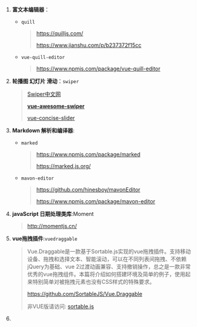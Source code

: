 1. **富文本编辑器**：

   * `quill`

     > https://quilljs.com/
     >
     > https://www.jianshu.com/p/b237372f15cc

   * `vue-quill-editor`

     > https://www.npmjs.com/package/vue-quill-editor

2. **轮播图 幻灯片 滑动**：`swiper`

   >  [Swiper中文网](https://www.swiper.com.cn/)
   >
   > **[ vue-awesome-swiper](https://github.com/surmon-china/vue-awesome-swiper)**
   >
   > [vue-concise-slider](https://github.com/warpcgd/vue-concise-slider)

3. **Markdown 解析和编译器**:

   * `marked`

     > https://www.npmjs.com/package/marked
     >
     > https://marked.js.org/

   * `mavon-editor`

     > https://github.com/hinesboy/mavonEditor
     >
     > https://www.npmjs.com/package/mavon-editor

4. **javaScript 日期处理类库**:Moment

   > http://momentjs.cn/

5. **vue拖拽插件**:`vuedraggable`

   > Vue.Draggable是一款基于Sortable.js实现的vue拖拽插件。支持移动设备、拖拽和选择文本、智能滚动，可以在不同列表间拖拽、不依赖jQuery为基础、vue 2过渡动画兼容、支持撤销操作，总之是一款非常优秀的vue拖拽组件。本篇将介绍如何搭建环境及简单的例子，使用起来特别简单对被拖拽元素也没有CSS样式的特殊要求。
   >
   > https://github.com/SortableJS/Vue.Draggable
   >
   > 非VUE版请访问: [sortable.js](https://www.itxst.com/sortablejs/neuinffi.html)

6. 

